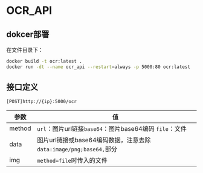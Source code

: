 # OCR_API

## dokcer部署

在文件目录下：

```sh
docker build -t ocr:latest .
docker run -dt --name ocr_api --restart=always -p 5000:80 ocr:latest
```

## 接口定义

`[POST]http://{ip}:5000/ocr`

| 参数   | 值                                                           |
| ------ | ------------------------------------------------------------ |
| method | `url`：图片url链接`base64`：图片base64编码 `file`：文件      |
| data   | 图片url链接或base64编码数据，注意去除`data:image/png;base64,`部分 |
| img    | `method=file`时传入的文件                                    |
